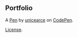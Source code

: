 Portfolio
---------


A [Pen](https://codepen.io/unicegarce/pen/xxpejzd) by [unicearce](https://codepen.io/unicegarce) on [CodePen](https://codepen.io).

[License](https://codepen.io/license/pen/xxpejzd).
